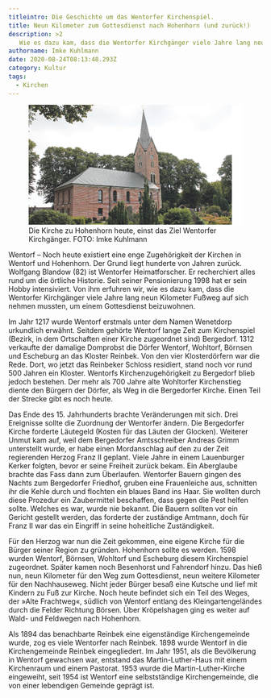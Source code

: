 ```yaml
---
titleintro: Die Geschichte um das Wentorfer Kirchenspiel.
title: Neun Kilometer zum Gottesdienst nach Hohenhorn (und zurück!)
description: >2
   Wie es dazu kam, dass die Wentorfer Kirchgänger viele Jahre lang neun Kilometer Fußweg auf sich nehmen mussten, um einem Gottesdienst beizuwohnen.
authorname: Imke Kuhlmann
date: 2020-08-24T08:13:48.293Z
category: Kultur
tags:
  - Kirchen
---
```


<figure>
  <img src="/static/media/2020-Kirche-Hohenhorn.jpg">
  <figcaption>
Die Kirche zu Hohenhorn heute, einst das Ziel Wentorfer Kirchgänger. FOTO: Imke Kuhlmann 
   
  </figcaption>
</figure>


Wentorf – Noch heute existiert eine enge Zugehörigkeit der Kirchen in Wentorf und Hohenhorn. Der Grund liegt hunderte von Jahren zurück. Wolfgang Blandow (82) ist Wentorfer Heimatforscher. Er recherchiert alles rund um die örtliche Historie. Seit seiner Pensionierung 1998 hat er sein Hobby intensiviert. Von ihm erfuhren wir, wie es dazu kam, dass die Wentorfer Kirchgänger viele Jahre lang neun Kilometer Fußweg auf sich nehmen mussten, um einem Gottesdienst beizuwohnen.

Im Jahr 1217 wurde Wentorf erstmals unter dem Namen Wenetdorp urkundlich erwähnt. Seitdem gehörte Wentorf lange Zeit zum Kirchenspiel (Bezirk, in dem  Ortschaften einer Kirche zugeordnet sind) Bergedorf. 1312 verkaufte der damalige Domprobst die Dörfer Wentorf, Wohltorf, Börnsen und Escheburg an das Kloster Reinbek. Von den vier Klosterdörfern war die Rede. Dort, wo jetzt das Reinbeker Schloss residiert, stand noch vor rund 500 Jahren ein Kloster. Wentorfs Kirchenzugehörigkeit zu Bergedorf blieb jedoch bestehen. Der mehr als 700 Jahre alte Wohltorfer Kirchenstieg diente den Bürgern der Dörfer, als Weg in die Bergedorfer Kirche. Einen Teil der Strecke gibt es noch heute.

Das Ende des 15. Jahrhunderts brachte Veränderungen mit sich. Drei Ereignisse sollte die Zuordnung der Wentorfer ändern. Die Bergedorfer Kirche forderte Läutegeld (Kosten für das Läuten der Glocken). Weiterer Unmut kam auf, weil dem Bergedorfer Amtsschreiber Andreas Grimm unterstellt wurde, er habe einen Mordanschlag auf den zu der Zeit regierenden Herzog Franz II geplant. Viele Jahre in einem Lauenburger Kerker folgten, bevor er seine Freiheit zurück bekam. Ein Aberglaube brachte das Fass dann zum Überlaufen. Wentorfer Bauern gingen des Nachts zum Bergedorfer Friedhof, gruben eine Frauenleiche aus, schnitten ihr die Kehle durch und flochten ein blaues Band ins Haar. Sie wollten durch diese Prozedur ein Zaubermittel beschaffen, dass gegen die Pest helfen sollte. Welches es war, wurde nie bekannt. Die Bauern sollten vor ein Gericht gestellt werden, das forderte der zuständige Amtmann, doch für Franz II war das ein Eingriff in seine hoheitliche Zuständigkeit. 

Für den Herzog war nun die Zeit gekommen, eine eigene Kirche für die Bürger seiner Region zu gründen. Hohenhorn sollte es werden. 1598 wurden Wentorf, Börnsen, Wohltorf und Escheburg diesem Kirchenspiel zugeordnet. Später kamen noch Besenhorst und Fahrendorf hinzu. Das hieß nun, neun Kilometer für den Weg zum Gottesdienst, neun weitere Kilometer für den Nachhauseweg. Nicht jeder Bürger besaß eine Kutsche und lief mit Kindern zu Fuß zur Kirche. Noch heute befindet sich ein Teil des Weges, der »Alte Frachtweg«, südlich von Wentorf entlang des Kleingartengeländes durch die Felder Richtung Börsen. Über Kröpelshagen ging es weiter auf Wald- und Feldwegen nach Hohenhorn. 

Als 1894 das benachbarte Reinbek eine eigenständige Kirchengemeinde wurde, zog es viele Wentorfer nach Reinbek. 1898 wurde Wentorf in die Kirchengemeinde Reinbek eingegliedert. Im Jahr 1951, als die Bevölkerung in Wentorf gewachsen war, entstand das Martin-Luther-Haus mit einem Kirchenraum und einem Pastorat. 1953 wurde die Martin-Luther-Kirche eingeweiht, seit 1954 ist Wentorf eine selbstständige Kirchengemeinde, die von einer lebendigen Gemeinde geprägt ist. 